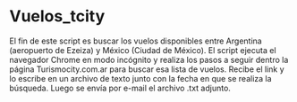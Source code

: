# Vuelos_tcity

El fin de este script es buscar los vuelos disponibles entre Argentina (aeropuerto de Ezeiza) y México (Ciudad de México).
El script ejecuta el navegador Chrome en modo incógnito y realiza los pasos a seguir dentro la página Turismocity.com.ar para buscar esa lista de vuelos.
Recibe el link y lo escribe en un archivo de texto junto con la fecha en que se realiza la búsqueda.
Luego se envía por e-mail el archivo .txt adjunto.
